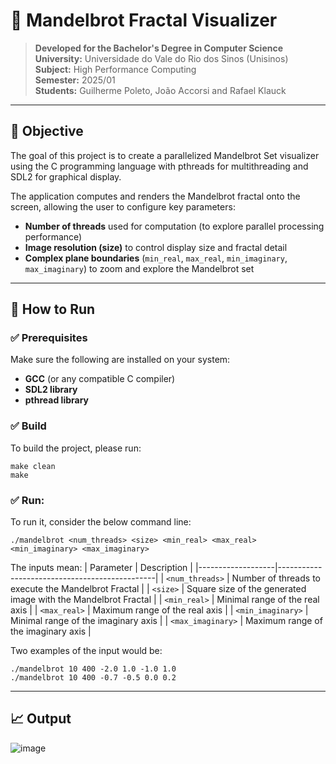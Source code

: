# 🎨 Mandelbrot Fractal Visualizer

> **Developed for the Bachelor's Degree in Computer Science**  
> **University:** Universidade do Vale do Rio dos Sinos (Unisinos)  
> **Subject:** High Performance Computing  
> **Semester:** 2025/01  
> **Students:** Guilherme Poleto, João Accorsi and Rafael Klauck  

---
## 🎯 Objective

The goal of this project is to create a parallelized Mandelbrot Set visualizer using the C programming language with pthreads for multithreading and SDL2 for graphical display.

The application computes and renders the Mandelbrot fractal onto the screen, allowing the user to configure key parameters:

- **Number of threads** used for computation (to explore parallel processing performance)
- **Image resolution (size)** to control display size and fractal detail
- **Complex plane boundaries** (`min_real`, `max_real`, `min_imaginary`, `max_imaginary`) to zoom and explore the Mandelbrot set

---
## 🚀 How to Run

### ✅ Prerequisites

Make sure the following are installed on your system:

- **GCC** (or any compatible C compiler)
- **SDL2 library**
- **pthread library** 

### ✅ Build
To build the project, please run:

```
make clean
make
```

### ✅ Run:
To run it, consider the below command line:

```
./mandelbrot <num_threads> <size> <min_real> <max_real> <min_imaginary> <max_imaginary>
```
The inputs mean:
| Parameter         | Description                                   |
|-------------------|-----------------------------------------------|
| `<num_threads>`    | Number of threads to execute the Mandelbrot Fractal |
| `<size>`          | Square size of the generated image with the Mandelbrot Fractal |
| `<min_real>`      | Minimal range of the real axis                 |
| `<max_real>`      | Maximum range of the real axis                  |
| `<min_imaginary>` | Minimal range of the imaginary axis            |
| `<max_imaginary>` | Maximum range of the imaginary axis            |

Two examples of the input would be:
```
./mandelbrot 10 400 -2.0 1.0 -1.0 1.0
./mandelbrot 10 400 -0.7 -0.5 0.0 0.2
```

---
## 📈 Output

![image](https://github.com/user-attachments/assets/c9f140a6-bb32-4278-9d97-9ba86ddd4930)




